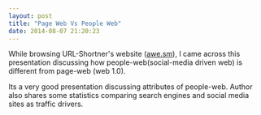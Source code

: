 ```yaml
---
layout: post
title: "Page Web Vs People Web"
date: 2014-08-07 21:20:23
---
```


While browsing URL-Shortner's website ([awe.sm][1]), I came across this presentation discussing how people-web(social-media driven web) is different from page-web (web 1.0).

Its a very good presentation discussing attributes of people-web. Author also shares some statistics comparing search engines and social media sites as traffic drivers.

[1]: http://awe.sm
